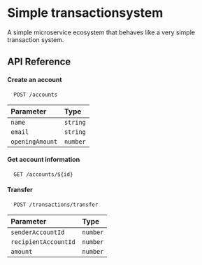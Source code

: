 # Simple transactionsystem

A simple microservice ecosystem that behaves like a very simple transaction system.

## API Reference

#### Create an account

```http
  POST /accounts
```

| Parameter | Type     | 
| :-------- | :------- |
| `name` | `string` | 
| `email` | `string` |
| `openingAmount` | `number` | 

#### Get account information

```http
  GET /accounts/${id}
```

#### Transfer
```http
  POST /transactions/transfer
```
| Parameter | Type     | 
| :-------- | :------- |
| `senderAccountId` | `number` | 
| `recipientAccountId` | `number` |
| `amount` | `number` | 
